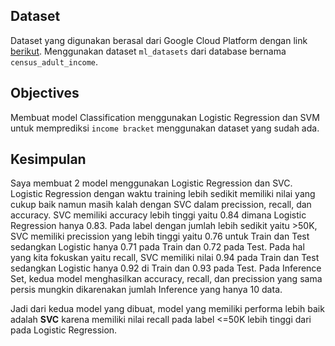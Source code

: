 ## Dataset

Dataset yang digunakan berasal dari Google Cloud Platform dengan link [berikut](https://console.cloud.google.com/bigquery?p=bigquery-public-data&d=ml_datasets&t=census_adult_income&page=table). Menggunakan dataset `ml_datasets` dari database bernama `census_adult_income`.


## Objectives

Membuat model Classification menggunakan Logistic Regression dan SVM untuk memprediksi `income bracket` menggunakan dataset yang sudah ada.


## Kesimpulan

Saya membuat 2 model menggunakan Logistic Regression dan SVC. Logistic Regression dengan waktu training lebih sedikit memiliki nilai yang cukup baik namun masih kalah dengan SVC dalam precission, recall, dan accuracy. SVC memiliki accuracy lebih tinggi yaitu 0.84 dimana Logistic Regression hanya 0.83. Pada label dengan jumlah lebih sedikit yaitu >50K, SVC memiliki precission yang lebih tinggi yaitu 0.76 untuk Train dan Test sedangkan Logistic hanya 0.71 pada Train dan 0.72 pada Test. Pada hal yang kita fokuskan yaitu recall, SVC memiliki nilai 0.94 pada Train dan Test sedangkan Logistic hanya 0.92 di Train dan 0.93 pada Test. Pada Inference Set, kedua model menghasilkan accuracy, recall, dan precission yang sama persis mungkin dikarenakan jumlah Inference yang hanya 10 data.

Jadi dari kedua model yang dibuat, model yang memiliki performa lebih baik adalah **SVC** karena memiliki nilai recall pada label <=50K lebih tinggi dari pada Logistic Regression.



